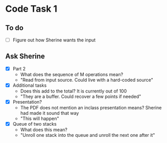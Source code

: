 # Code Task 1

## To do
 - [ ] Figure out how Sherine wants the input

## Ask Sherine
 - [x] Part 2
    - What does the sequence of M operations mean?
    - "Read from input source. Could live with a hard-coded source"
 - [x] Additional tasks
    - Does this add to the total? It is currently out of 100
    - "They are a buffer. Could recover a few points if needed"
 - [x] Presentation?
    - The PDF does not mention an inclass presentation means? Sherine had made it sound that way
    - "This will happen"
 - [x] Queue of two stacks
    - What does this mean?
    - "Unroll one stack into the queue and unroll the next one after it"
